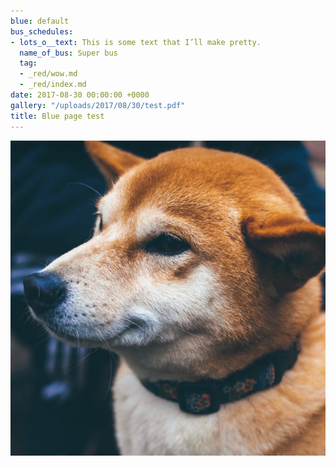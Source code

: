 ```yaml
---
blue: default
bus_schedules:
- lots_o__text: This is some text that I’ll make pretty.
  name_of_bus: Super bus
  tag:
  - _red/wow.md
  - _red/index.md
date: 2017-08-30 00:00:00 +0000
gallery: "/uploads/2017/08/30/test.pdf"
title: Blue page test
---
```



![](/uploads/2017/08/30/dodge-small-1.jpg)
